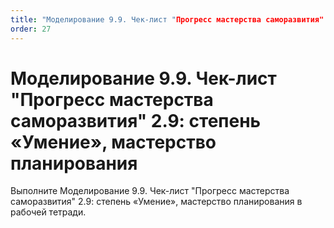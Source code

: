 ```yaml
---
title: "Моделирование 9.9. Чек-лист "Прогресс мастерства саморазвития" 2.9: степень «Умение», мастерство планирования"
order: 27
---
```


# Моделирование 9.9. Чек-лист "Прогресс мастерства саморазвития" 2.9: степень «Умение», мастерство планирования

Выполните Моделирование 9.9. Чек-лист "Прогресс мастерства саморазвития" 2.9: степень «Умение», мастерство планирования в рабочей тетради.